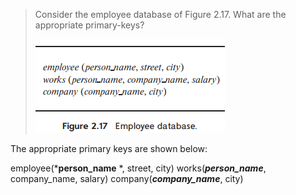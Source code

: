 > Consider the employee database of Figure 2.17. What are the appropriate primary-keys?
>
> ![1693576054617](image/2.1/1693576054617.png)

The appropriate primary keys are shown below:

employee(***person_name** *, street, city)
works(***person_name***, company_name, salary)
company(***company_name***, city)
